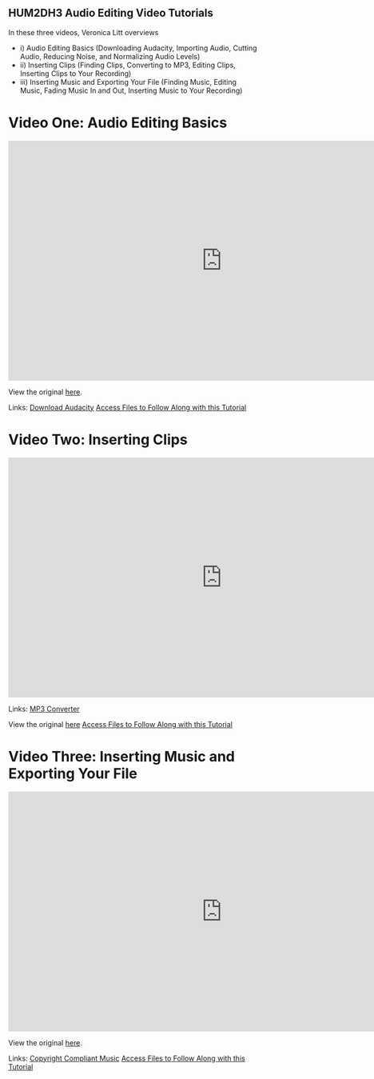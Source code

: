 ## HUM2DH3 Audio Editing Video Tutorials

In these three videos, Veronica Litt overviews 
- i) Audio Editing Basics (Downloading Audacity, Importing Audio, Cutting Audio, Reducing Noise, and Normalizing Audio Levels) 
- ii) Inserting Clips (Finding Clips, Converting to MP3, Editing Clips, Inserting Clips to Your Recording) 
- iii) Inserting Music and Exporting Your File (Finding Music, Editing Music, Fading Music In and Out, Inserting Music to Your Recording)

# Video One: Audio Editing Basics

<iframe height="480" width="853" allowfullscreen frameborder=0 src="https://echo360.ca/media/18938986-cf5c-49bd-bdb6-95864477c5ce/public"></iframe>

View the original [here](https://echo360.ca/media/18938986-cf5c-49bd-bdb6-95864477c5ce/public).

Links: 
[Download Audacity](https://www.audacityteam.org/download/)
[Access Files to Follow Along with this Tutorial](https://mcmasteru365-my.sharepoint.com/:f:/g/personal/littvs_mcmaster_ca/EhvuAQn-hcJJokJ1RXac080BM9ibG0uunWyf7QAvRApoqg?e=fDyJar)

# Video Two: Inserting Clips

<iframe height="480" width="853" allowfullscreen frameborder=0 src="https://echo360.ca/media/9ce364a5-6def-4595-9641-353846b52459/public"></iframe>

Links:
[MP3 Converter](https://onlinevideoconverter.com/)

View the original [here](https://echo360.ca/media/9ce364a5-6def-4595-9641-353846b52459/public)
[Access Files to Follow Along with this Tutorial](https://mcmasteru365-my.sharepoint.com/:f:/g/personal/littvs_mcmaster_ca/EhvuAQn-hcJJokJ1RXac080BM9ibG0uunWyf7QAvRApoqg?e=fDyJar)

# Video Three: Inserting Music and Exporting Your File

<iframe height="480" width="853" allowfullscreen frameborder=0 src="https://echo360.ca/media/9fc9417b-8eda-4a27-9bac-3e0d7bc3c79e/public"></iframe>

View the original [here](https://echo360.ca/media/9fc9417b-8eda-4a27-9bac-3e0d7bc3c79e/public).

Links: 
[Copyright Compliant Music](https://pixabay.com/music/)
[Access Files to Follow Along with this Tutorial](https://mcmasteru365-my.sharepoint.com/:f:/g/personal/littvs_mcmaster_ca/EhvuAQn-hcJJokJ1RXac080BM9ibG0uunWyf7QAvRApoqg?e=fDyJar)
